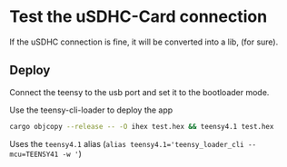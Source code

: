 # Test the uSDHC-Card connection

If the uSDHC connection is fine, it will be converted into a lib, (for sure).

## Deploy

Connect the teensy to the usb port and set it to the bootloader mode.

Use the teensy-cli-loader to deploy the app

```bash
cargo objcopy --release -- -O ihex test.hex && teensy4.1 test.hex
```

Uses the `teensy4.1` alias (`alias teensy4.1='teensy_loader_cli --mcu=TEENSY41 -w '`)
